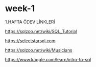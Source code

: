 # week-1
1.HAFTA ÖDEV LİNKLERİ

https://sqlzoo.net/wiki/SQL_Tutorial

https://selectstarsql.com

https://sqlzoo.net/wiki/Musicians

https://www.kaggle.com/learn/intro-to-sql  
